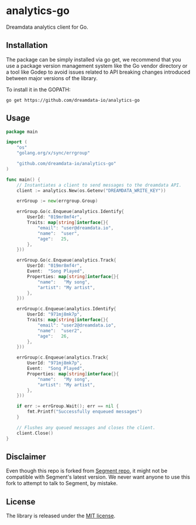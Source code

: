 # analytics-go

Dreamdata analytics client for Go.

## Installation

The package can be simply installed via go get, we recommend that you use a
package version management system like the Go vendor directory or a tool like
Godep to avoid issues related to API breaking changes introduced between major
versions of the library.

To install it in the GOPATH:
```
go get https://github.com/dreamdata-io/analytics-go
```

## Usage

```go
package main

import (
    "os"
	"golang.org/x/sync/errgroup"

    "github.com/dreamdata-io/analytics-go"
)

func main() {
    // Instantiates a client to send messages to the dreamdata API.
    client := analytics.New(os.Getenv("DREAMDATA_WRITE_KEY"))

	errGroup := new(errgroup.Group)

	errGroup.Go(c.Enqueue(analytics.Identify{
		UserId: "019mr8mf4r",
		Traits: map[string]interface{}{
			"email": "user@dreamdata.io",
			"name":  "user",
			"age":   25,
		},
	}))

	errGroup.Go(c.Enqueue(analytics.Track{
		UserId: "019mr8mf4r",
		Event:  "Song Played",
		Properties: map[string]interface{}{
			"name":   "My song",
			"artist": "My artist",
		},
	}))

	errGroup(c.Enqueue(analytics.Identify{
		UserId: "971mj8mk7p",
		Traits: map[string]interface{}{
			"email": "user2@dreamdata.io",
			"name":  "user2",
			"age":   26,
		},
	}))

	errGroup(c.Enqueue(analytics.Track{
		UserId: "971mj8mk7p",
		Event:  "Song Played",
		Properties: map[string]interface{}{
			"name":   "My song",
			"artist": "My artist",
		},
	}))

	if err := errGroup.Wait(); err == nil {
		fmt.Printf("Successfully enqueued messages")
	}

    // Flushes any queued messages and closes the client.
    client.Close()
}
```

## Disclaimer
Even though this repo is forked from [Segment repo](https://github.com/segmentio/analytics-go), it might not be compatible with Segment's latest version. We never want anyone to use this fork to attempt to talk to Segment, by mistake.


## License
The library is released under the [MIT license](License.md).
